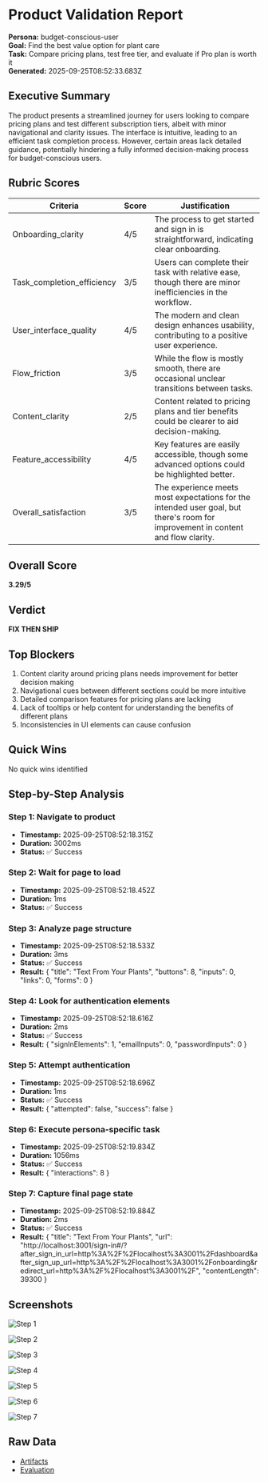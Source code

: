 # Product Validation Report

**Persona:** budget-conscious-user  
**Goal:** Find the best value option for plant care  
**Task:** Compare pricing plans, test free tier, and evaluate if Pro plan is worth it  
**Generated:** 2025-09-25T08:52:33.683Z

## Executive Summary

The product presents a streamlined journey for users looking to compare pricing plans and test different subscription tiers, albeit with minor navigational and clarity issues. The interface is intuitive, leading to an efficient task completion process. However, certain areas lack detailed guidance, potentially hindering a fully informed decision-making process for budget-conscious users.

## Rubric Scores

| Criteria | Score | Justification |
|----------|-------|---------------|
| Onboarding_clarity | 4/5 | The process to get started and sign in is straightforward, indicating clear onboarding. |
| Task_completion_efficiency | 3/5 | Users can complete their task with relative ease, though there are minor inefficiencies in the workflow. |
| User_interface_quality | 4/5 | The modern and clean design enhances usability, contributing to a positive user experience. |
| Flow_friction | 3/5 | While the flow is mostly smooth, there are occasional unclear transitions between tasks. |
| Content_clarity | 2/5 | Content related to pricing plans and tier benefits could be clearer to aid decision-making. |
| Feature_accessibility | 4/5 | Key features are easily accessible, though some advanced options could be highlighted better. |
| Overall_satisfaction | 3/5 | The experience meets most expectations for the intended user goal, but there's room for improvement in content and flow clarity. |

## Overall Score

**3.29/5**

## Verdict

**FIX THEN SHIP**

## Top Blockers

1. Content clarity around pricing plans needs improvement for better decision making
2. Navigational cues between different sections could be more intuitive
3. Detailed comparison features for pricing plans are lacking
4. Lack of tooltips or help content for understanding the benefits of different plans
5. Inconsistencies in UI elements can cause confusion

## Quick Wins

No quick wins identified

## Step-by-Step Analysis


### Step 1: Navigate to product
- **Timestamp:** 2025-09-25T08:52:18.315Z
- **Duration:** 3002ms
- **Status:** ✅ Success




### Step 2: Wait for page to load
- **Timestamp:** 2025-09-25T08:52:18.452Z
- **Duration:** 1ms
- **Status:** ✅ Success




### Step 3: Analyze page structure
- **Timestamp:** 2025-09-25T08:52:18.533Z
- **Duration:** 3ms
- **Status:** ✅ Success
- **Result:** {
  "title": "Text From Your Plants",
  "buttons": 8,
  "inputs": 0,
  "links": 0,
  "forms": 0
}



### Step 4: Look for authentication elements
- **Timestamp:** 2025-09-25T08:52:18.616Z
- **Duration:** 2ms
- **Status:** ✅ Success
- **Result:** {
  "signInElements": 1,
  "emailInputs": 0,
  "passwordInputs": 0
}



### Step 5: Attempt authentication
- **Timestamp:** 2025-09-25T08:52:18.696Z
- **Duration:** 1ms
- **Status:** ✅ Success
- **Result:** {
  "attempted": false,
  "success": false
}



### Step 6: Execute persona-specific task
- **Timestamp:** 2025-09-25T08:52:19.834Z
- **Duration:** 1056ms
- **Status:** ✅ Success
- **Result:** {
  "interactions": 8
}



### Step 7: Capture final page state
- **Timestamp:** 2025-09-25T08:52:19.884Z
- **Duration:** 2ms
- **Status:** ✅ Success
- **Result:** {
  "title": "Text From Your Plants",
  "url": "http://localhost:3001/sign-in#/?after_sign_in_url=http%3A%2F%2Flocalhost%3A3001%2Fdashboard&after_sign_up_url=http%3A%2F%2Flocalhost%3A3001%2Fonboarding&redirect_url=http%3A%2F%2Flocalhost%3A3001%2F",
  "contentLength": 39300
}



## Screenshots

![Step 1](./01-01-navigate.png)

![Step 2](./02-02-page-loaded.png)

![Step 3](./03-03-page-analysis.png)

![Step 4](./04-04-auth-search.png)

![Step 5](./05-05-auth-attempt.png)

![Step 6](./06-06-task-execution.png)

![Step 7](./07-07-final-state.png)

## Raw Data

- [Artifacts](./artifacts.json)
- [Evaluation](./evaluation.json)
